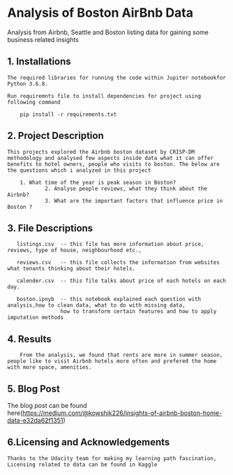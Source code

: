 
# Analysis of Boston AirBnb Data

Analysis from Airbnb, Seattle and Boston listing data for gaining some business related insights


## 1. Installations

	The required libraries for running the code within Jupiter notebookfor Python 3.6.8. 

	Run requiremnts file to install dependencies for project using following command

		pip install -r requirements.txt

## 2. Project Description

	This projects explored the Airbnb boston dataset by CRISP-DM methodology and analysed few aspects inside data what it can offer benefits to hotel owners, people who visits to boston. The below are the questions which i analyzed in this project

		1. What time of the year is peak season in Boston?
                2. Analyse people reviews, what they think about the Airbnb?
                3. What are the important factors that influence price in Boston ?

## 3. File Descriptions

       listings.csv  -- this file has more information about price, reviews, type of house, neighbourhood etc.,
       
       reviews.csv   -- this file collects the information from websites what tenants thinking about their hotels.
       
       calender.csv  -- this file talks about price of each hotels on each day.	
	
       boston.ipnyb  -- this notebook explained each question with analysis,how to clean data, what to do with missing data,
	                 how to transform certain features and how to apply imputation methods


## 4. Results
        From the analysis, we found that rents are more in summer season, people like to visit Airbnb hotels more often and prefered the home with more space, amenities.

## 5. Blog Post

   The blog post can be found here(https://medium.com/@kowshik226/insights-of-airbnb-boston-home-data-e32da62f1351)

## 6.Licensing and Acknowledgements
	
	Thanks to the Udacity team for making my learning path fascination, Licensing related to data can be found in Kaggle
